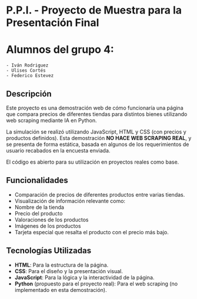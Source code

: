 # P.P.I. - Proyecto de Muestra para la Presentación Final

# Alumnos del grupo 4:

    - Iván Rodriguez
    - Ulises Cortés
    - Federico Estevez
    

## Descripción

Este proyecto es una demostración web de cómo funcionaría una página que compara precios de diferentes tiendas para distintos bienes utilizando web scraping mediante IA en Python. 

La simulación se realizó utilizando JavaScript, HTML y CSS (con precios y productos definidos). Esta demostración **NO HACE WEB SCRAPING REAL**, y se presenta de forma estática, basada en algunos de los requerimientos de usuario recabados en la encuesta enviada.

El código es abierto para su utilización en proyectos reales como base.

## Funcionalidades

  - Comparación de precios de diferentes productos entre varias tiendas.
  - Visualización de información relevante como:
  - Nombre de la tienda
  - Precio del producto
  - Valoraciones de los productos
  - Imágenes de los productos
  - Tarjeta especial que resalta el producto con el precio más bajo.

## Tecnologías Utilizadas

- **HTML**: Para la estructura de la página.
- **CSS**: Para el diseño y la presentación visual.
- **JavaScript**: Para la lógica y la interactividad de la página.
- **Python** (propuesto para el proyecto real): Para el web scraping (no implementado en esta demostración).

